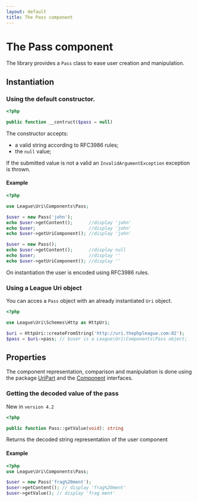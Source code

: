 ```yaml
---
layout: default
title: The Pass component
---
```


# The Pass component

The library provides a `Pass` class to ease user creation and manipulation.

## Instantiation

### Using the default constructor.

~~~php
<?php

public function __contruct($pass = null)
~~~

The constructor accepts:

- a valid string according to RFC3986 rules;
- the `null` value;

<p class="message-warning">If the submitted value is not a valid an <code>InvalidArgumentException</code> exception is thrown.</p>

#### Example

~~~php
<?php

use League\Uri\Components\Pass;

$user = new Pass('john');
echo $user->getContent();      //display 'john'
echo $user;                    //display 'john'
echo $user->getUriComponent(); //display 'john'

$user = new Pass();
echo $user->getContent();      //display null
echo $user;                    //display ''
echo $user->getUriComponent(); //display ''
~~~

<p class="message-info">On instantiation the user is encoded using RFC3986 rules.</p>

### Using a League Uri object

You can acces a `Pass` object with an already instantiated `Uri` object.

~~~php
<?php

use League\Uri\Schemes\Http as HttpUri;

$uri = HttpUri::createFromString('http://uri.thephpleague.com:82');
$pass = $uri->pass; // $user is a League\Uri\Components\Pass object;
~~~

## Properties

The component representation, comparison and manipulation is done using the package [UriPart](/components/overview/#uri-part-interface) and the [Component](/components/overview/#component-interface) interfaces.

### Getting the decoded value of the pass 

<p class="message-notice">New in <code>version 4.2</code></p>

~~~php
<?php

public function Pass::getValue(void): string
~~~

Returns the decoded string representation of the user component

#### Example

~~~php
<?php
use League\Uri\Components\Pass;

$user = new Pass('frag%20ment');
$user->getContent(); // display 'frag%20ment'
$user->getValue(); // display 'frag ment'
~~~